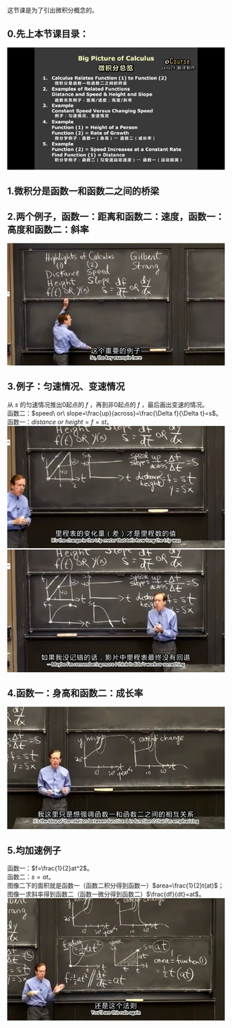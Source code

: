 这节课是为了引出微积分概念的。  
## 0.先上本节课目录：  
![](attachments/0微积分总览.png)
  
## 1.微积分是函数一和函数二之间的桥梁
  
## 2.两个例子，函数一：距离和函数二：速度，函数一：高度和函数二：斜率 
![](attachments/2两个例子，函数一：距离和函数二：速度，函数一：高度和函数二：斜率%20(3).png)
  
## 3.例子：匀速情况、变速情况
从 $s$ 的匀速情况推出0起点的 $f$ ，再到非0起点的 $f$ ，最后画出变速的情况。  
函数二：$speed\ or\ slope=\frac{up}{across}=\frac{\Delta f}{\Delta t}=s$。  
函数一：$distance\ or\ height=f=st$。  
![](attachments/3例子：匀速情况、变速情况%20(3).png)  
![](attachments/3例子：匀速情况、变速情况%20(6).png)  
  
## 4.函数一：身高和函数二：成长率
![](attachments/4函数一：身高和函数二：成长率%20(2).png)
  
## 5.均加速例子
函数一：$f=\frac{1}{2}at^2$。  
函数二：$s=at$。  
图像二下的面积就是函数一（函数二积分得到函数一）$area=\frac{1}{2}t(at)$；图像一求斜率得到函数二（函数一微分得到函数二）$\frac{df}{dt}=at$。  
![](attachments/5均加速例子%20(4).png)